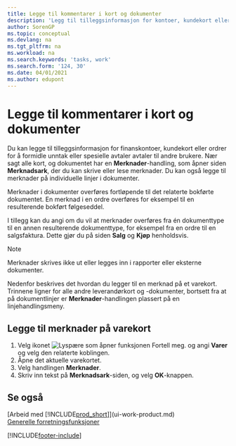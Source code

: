 ```yaml
---
title: Legge til kommentarer i kort og dokumenter
description: 'Legg til tilleggsinformasjon for kontoer, kundekort eller ordrer for å formidle avtaler, for eksempel en spesiell pris eller leveringsmetoden, for andre brukere.'
author: SorenGP
ms.topic: conceptual
ms.devlang: na
ms.tgt_pltfrm: na
ms.workload: na
ms.search.keywords: 'tasks, work'
ms.search.form: '124, 30'
ms.date: 04/01/2021
ms.author: edupont
---
```

# <a name="add-comments-to-cards-and-documents"></a><a name="add-comments-to-cards-and-documents"></a>Legge til kommentarer i kort og dokumenter

Du kan legge til tilleggsinformasjon for finanskontoer, kundekort eller ordrer for å formidle unntak eller spesielle avtaler avtaler til andre brukere.
Nær sagt alle kort, og dokumentet har en **Merknader**-handling, som åpner siden **Merknadsark**, der du kan skrive eller lese merknader. Du kan også legge til merknader på individuelle linjer i dokumenter.

Merknader i dokumenter overføres fortløpende til det relaterte bokførte dokumentet. En merknad i en ordre overføres for eksempel til en resulterende bokført følgeseddel.

I tillegg kan du angi om du vil at merknader overføres fra én dokumenttype til en annen resulterende dokumenttype, for eksempel fra en ordre til en salgsfaktura. Dette gjør du på siden **Salg** og **Kjøp** henholdsvis.

> [!NOTE]
> Merknader skrives ikke ut eller legges inn i rapporter eller eksterne dokumenter.

Nedenfor beskrives det hvordan du legger til en merknad på et varekort. Trinnene ligner for alle andre leverandørkort og -dokumenter, bortsett fra at på dokumentlinjer er **Merknader**-handlingen plassert på en linjehandlingsmeny.

## <a name="to-add-a-comments-to-an-item-card"></a><a name="to-add-a-comments-to-an-item-card"></a>Legge til merknader på varekort

1. Velg ikonet ![Lyspære som åpner funksjonen Fortell meg.](media/ui-search/search_small.png "Fortell hva du vil gjøre") og angi **Varer** og velg den relaterte koblingen.
2. Åpne det aktuelle varekortet.
3. Velg handlingen **Merknader**.
4. Skriv inn tekst på **Merknadsark**-siden, og velg **OK**-knappen.

## <a name="see-also"></a><a name="see-also"></a>Se også

[Arbeid med [!INCLUDE[prod_short](includes/prod_short.md)]](ui-work-product.md)  
[Generelle forretningsfunksjoner](ui-across-business-areas.md)


[!INCLUDE[footer-include](includes/footer-banner.md)]
